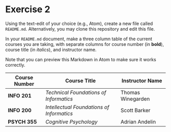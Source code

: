 # Exercise 2
Using the text-edit of your choice (e.g., Atom), create a new file called `README.md`. Alternatively, you may clone this repository and edit this file.

In your `README.md` document, make a three column table of the current courses you are taking, with separate columns for course number (in **bold**), course title (in _italics_), and instructor name.

Note that you can preview this Markdown in Atom to make sure it works correctly.

Course Number | Course Title | Instructor Name
--- | --- | --- |
**INFO 201** | _Technical Foundations of Informatics_ | Thomas Winegarden
**INFO 200** | _Intellectual Foundations of Informatics_ | Scott Barker
**PSYCH 355** | _Cognitive Psychology_ | Adrian Andelin